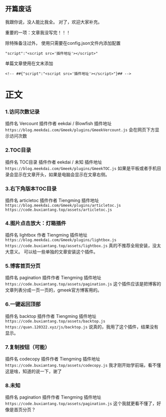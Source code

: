 ## 开篇废话
我跟你说，没人能比我全。
对了，欢迎大家补充。

重要的一项：文章我没写完！！！

除特殊备注过外，
使用只需要在config.json文件内添加配置
```
"script":"<script src='插件地址'></script>"
```
单篇文章使用在文末添加
```
<!-- ##{"script":"<script src='插件地址'></script>"}## -->
```
# 正文

### 1.访问次数记录
插件名 Vercount
插件作者 eekdai / Blowfish
插件地址
`https://blog.meekdai.com/Gmeek/plugins/GmeekVercount.js`
会在网页下方显示访问次数

### 2.TOC目录
插件名 TOC目录
插件作者 eekdai / 未知
插件地址
`https://blog.meekdai.com/Gmeek/plugins/GmeekTOC.js`
如果是平板或者手机目录会显示在文章开头，如果是电脑会显示在文章右侧。

### 3.右下角版本TOC目录
插件名 articletoc
插件作者 Tiengming
插件地址
`https://blog.meekdai.com/Gmeek/plugins/articletoc.js`
`https://code.buxiantang.top/assets/articletoc.js`

### 4.图片点击放大：灯箱插件
插件名 lightbox
作者 Tiengming
插件地址
`https://blog.meekdai.com/Gmeek/plugins/lightbox.js`
`https://code.buxiantang.top/assets/lightbox.js`
真的不推荐全局安装，没太大意义。
可以给一些单独的文章安装这个插件。

### 5.博客首页分页
插件名 pagination
插件作者 Tiengming
插件地址
`https://code.buxiantang.top/assets/pagination.js`
这个插件应该是把博客的文章列表分成一页一页的，gmeek官方博客用的。

###  6.一键返回顶部
插件名 backtop
插件作者 Tiengming
插件地址
`https://code.buxiantang.top/assets/backtop.js`
`https://quan.120322.xyz/js/backtop.js`
说真的，我用了这个插件，结果没有显示。

### 7.复制按钮（可能）
插件名 codecopy
插件作者 Tiengming
插件地址
`https://code.buxiantang.top/assets/codecopy.js`
我才刚开始学前端，看不懂这是啥，知道的说一下，谢了

### 8.未知
插件名 pagination
插件作者 Tiengming
插件地址
`https://code.buxiantang.top/assets/pagination.js`
这个我就更看不懂了，好像是首页分页？

<!-- ##{"script":"<script src='https://blog.meekdai.com/Gmeek/plugins/articletoc.js'></script>"}## -->